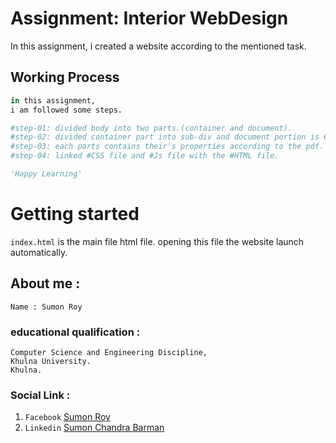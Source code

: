 # Assignment: Interior WebDesign

In this assignment, i created a website according to the mentioned task.

## Working Process

```python
in this assignment,
i am followed some steps.

#step-01: divided body into two parts.(container and document).
#step-02: divided container part into sub-div and document portion is 6 section.
#step-03: each parts contains their's properties according to the pdf.
#step-04: linked #CSS file and #Js file with the #HTML file.

'Happy Learning'
```

# Getting started

`index.html` is the main file html file.
opening this file the website launch automatically.

## About me :

```
Name : Sumon Roy
```
### educational qualification :
```
Computer Science and Engineering Discipline,
Khulna University.
Khulna.
```
### Social Link :

1. `Facebook` [Sumon Roy](https://www.facebook.com/sumonroysnr/)
2. `Linkedin` [Sumon Chandra Barman](https://www.linkedin.com/in/sumon-str/)